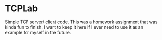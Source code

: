# TCPLab
Simple TCP server/ client code. This was a homework assignment that was kinda fun to finish. I want to keep it here if I ever need to use it as an example for myself in the future. 
